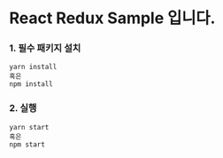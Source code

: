 # React Redux Sample 입니다.

### 1. 필수 패키지 설치

```
yarn install
혹은
npm install
```

### 2. 실행

```
yarn start
혹은
npm start
```
